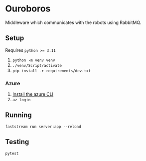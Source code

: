 # Ouroboros
Middleware which communicates with the robots using RabbitMQ.

## Setup
Requires `python >= 3.11`
1. `python -m venv venv`
2. `./venv/Script/activate`
3. `pip install -r requirements/dev.txt`

### Azure
1. [Install the azure CLI](https://learn.microsoft.com/en-us/cli/azure/install-azure-cli)
2. `az login`

## Running
```
faststream run server:app --reload
```

## Testing
```
pytest
```
